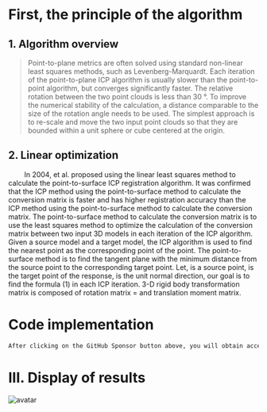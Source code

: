 #  First, the principle of the algorithm 

##  1. Algorithm overview 

>  Point-to-plane metrics are often solved using standard non-linear least squares methods, such as Levenberg-Marquardt. Each iteration of the point-to-plane ICP algorithm is usually slower than the point-to-point algorithm, but converges significantly faster. The relative rotation between the two point clouds is less than 30 °. To improve the numerical stability of the calculation, a distance comparable to the size of the rotation angle needs to be used. The simplest approach is to re-scale and move the two input point clouds so that they are bounded within a unit sphere or cube centered at the origin.

##  2. Linear optimization 

    In 2004, et al. proposed using the linear least squares method to calculate the point-to-surface ICP registration algorithm. It was confirmed that the ICP method using the point-to-surface method to calculate the conversion matrix is faster and has higher registration accuracy than the ICP method using the point-to-surface method to calculate the conversion matrix. The point-to-surface method to calculate the conversion matrix is to use the least squares method to optimize the calculation of the conversion matrix between two input 3D models in each iteration of the ICP algorithm. Given a source model and a target model, the ICP algorithm is used to find the nearest point as the corresponding point of the point. The point-to-surface method is to find the tangent plane with the minimum distance from the source point to the corresponding target point. Let, is a source point, is the target point of the response, is the unit normal direction, our goal is to find the formula (1) in each ICP iteration. 3-D rigid body transformation matrix is composed of rotation matrix = and translation moment matrix.  

#  Code implementation 

  ```python  
After clicking on the GitHub Sponsor button above, you will obtain access permissions to my private code repository ( https://github.com/slowlon/my_code_bar ) to view this blog code. By searching the code number of this blog, you can find the code you need, code number is: 2024020309574240573
  ```  
#  III. Display of results 

 ![avatar]( 20201121112723788.png) 

